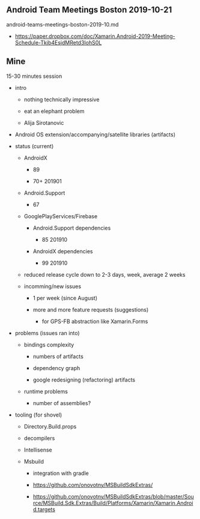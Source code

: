 ## Android Team Meetings Boston 2019-10-21

android-teams-meetings-boston-2019-10.md

*   https://paper.dropbox.com/doc/Xamarin.Android-2019-Meeting-Schedule-Tkjb4EsjdMRetd3IohS0L

## Mine

15-30 minutes session

*   intro

    *   nothing technically impressive

    *   eat an elephant problem

    *   Alija Sirotanovic

*   Android OS extension/accompanying/satellite libraries (artifacts)

*   status (current)

    *   AndroidX

        *   89

        *   70+ 201901

    *   Android.Support

        *   67

    *   GooglePlayServices/Firebase

        *   Android.Support dependencies

            *   85 201910

        *   AndroidX dependencies

            *   99 201910

    *   reduced release cycle down to 2-3 days, week, average 2 weeks

    *   incomming/new issues

        *   1 per week (since August)

        *   more and more feature requests (suggestions)

            *   for GPS-FB abstraction like Xamarin.Forms



*   problems (issues ran into)

    *   bindings complexity

        *   numbers of artifacts

        *   dependency graph

        *   google redesigning (refactoring) artifacts

    *   runtime problems

        *   number of assemblies?

*   tooling (for shovel)

    *   Directory.Build.props

    *   decompilers

    *   Intellisense

    *   Msbuild

        *   integration with gradle

        *   https://github.com/onovotny/MSBuildSdkExtras/

        *   https://github.com/onovotny/MSBuildSdkExtras/blob/master/Source/MSBuild.Sdk.Extras/Build/Platforms/Xamarin/Xamarin.Android.targets


